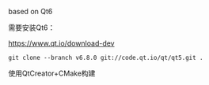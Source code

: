 based on Qt6

需要安装Qt6：

https://www.qt.io/download-dev

```
git clone --branch v6.8.0 git://code.qt.io/qt/qt5.git .
```

使用QtCreator+CMake构建
